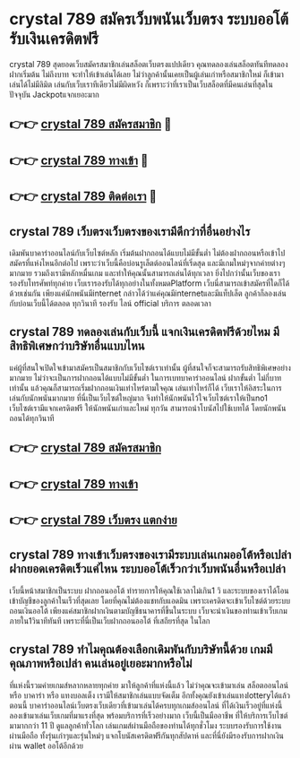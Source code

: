 # crystal 789 สมัครเว็บพนันเว็บตรง ระบบออโต้ รับเงินเครดิตฟรี

crystal 789 สุดยอดเว็บสมัครสมาชิกเล่นสล็อตเว็บตรงแปปเดียว คุณทดลองเล่นสล็อตทันทีทดลองฝากเริ่มต้น ไม่ถึงบาท จะทำให้เข้าเล่นได้เลย ไม่ว่าลูกค้านั้นเคยเป็นผู้เล่นเก่าหรือสมาชิกใหม่ ก็เข้ามาเล่นได้ไม่มีลิมิต เล่นกับเว็บเราทีเดียวไม่มีผิดหวัง ก็เพราะว่าที่เราเป็นเว็บสล็อตที่มีคนเล่นที่สุดในปัจจุบัน Jackpotแจกเยอะมาก

## 👉👉 [crystal 789 สมัครสมาชิก](https://bit.ly/3Ckzg5n) 🎰
## 👉👉 [crystal 789 ทางเข้า](https://bit.ly/3Ckzg5n) 🎰
## 👉👉 [crystal 789 ติดต่อเรา](https://bit.ly/3Ckzg5n) 🎰

## crystal 789 เว็บตรงเว็บตรงของเรามีดีกว่าที่อื่นอย่างไร
เดิมพันบาคาร่าออนไลน์กับเว็บไซต์หลัก เริ่มต้นฝากถอนได้แบบไม่มีขั้นต่ำ ไม่ต้องฝากถอนหรือเข้าไปสมัครที่แห่งไหนอีกต่อไป เพราะว่าเว็บนี้คือบ่อนรูเล็ตต์ออนไลน์ที่เริ่ดสุด และมีเกมใหม่ๆจากค่ายต่างๆมากมาย รวมถึงเรามีหลักหมื่นเกม และทำให้คุณนั้นสามารถเล่นได้ทุกเวลา ยิ่งไปกว่านั้นเว็บของเรารองรับโทรศัพท์ทุกค่าย เว็บเรารองรับได้ทุกอย่างในทั้งหมดPlatform เว็บนี่สามารถเข้าสมัครที่ใดก็ได้ด้วยเช่นกัน เพียงแค่นักพนันมีinternet กล่าวได้ว่าแค่คุณมีinternetและมีแท็ปเล็ต ลูกค้าก็ลองเล่นกับบ่อนเว็บนี้ได้ตลอด ทุกวินาที รองรับ ไลน์ official บริการ ตลอดเวลา

## crystal 789 ทดลองเล่นกับเว็บนี้ แจกเงินเครดิตฟรีด้วยไหม มีสิทธิพิเศษกว่าบริษัทอื่นแบบไหน
แค่ผู้ที่สนใจเปิดใจเข้ามาสมัครเป็นสมาชิกกับเว็บไซต์เราเท่านั้น ผู้ที่สนใจก็จะสามารถรับสิทธิพิเศษอย่างมากมาย ไม่ว่าจะเป็นการฝากถอนได้แบบไม่มีขั้นต่ำ ในการเบทบาคาร่าออนไลน์ ฝากขั้นต่ำ ไม่กี่บาทเท่านั้น แล้วคุณก็สามารถเริ่มฝากถอนเงินเท่าไหร่ตามใจคุณ เล่นเท่าไหร่ก็ได้ เว็บเราให้อิสระในการเล่นกับนักพนันมากมาย ที่นี่เป็นเว็บไซต์ใหญ่มาก จึงทำให้นักพนันไว้ใจเว็บไซต์เราให้เป็นno1 เว็บไซต์เรามีแจกเครดิตฟรี ให้นักพนันเก่าและใหม่ ทุกวัน สามารถนำโบนัสไปใช้เบทได้ โดยนักพนันถอนได้ทุกวินาที

## 👉👉 [crystal 789 สมัครสมาชิก](https://bit.ly/3Ckzg5n)
## 👉👉 [crystal 789 ทางเข้า](https://bit.ly/3Ckzg5n)
## 👉👉 [crystal 789 เว็บตรง แตกง่าย](https://bit.ly/3Ckzg5n)

## crystal 789 ทางเข้าเว็บตรงของเรามีระบบเล่นเกมออโต้หรือเปล่า ฝากยอดเครดิตเร็วแค่ไหน ระบบออโต้เร็วกว่าเว็บพนันอื่นหรือเปล่า
เว็บนี้หน้าสมาชิกเป็นระบบ ฝากถอนออโต้ ทำรายการให้คุณใช้เวลาไม่เกิน1 วิ และระบบของเราได้โอนเข้าบัญชีของลูกค้าในเร็วที่สุดเลย โดยที่คุณไม่ต้องแชทกับแอดมิน เพราะเครดิตจะเข้าเว็บไซต์ด้วยระบบถอนเงินออโต้ เพียงแค่สมาชิกฝากเงินตามบัญชีธนาคารที่ขึ้นในระบบ เว็บจะนำเงินของท่านเข้าเว็บเกมภายใน1วินาทีทันที เพราะที่นี่เป็นเว็บฝากถอนออโต้ ที่เสถียรที่สุด ในโลก

## crystal 789 ทำไมคุณต้องเลือกเดิมพันกับบริษัทนี้ด้วย เกมมีคุณภาพหรือเปล่า คนเล่นอยู่เยอะมากหรือไม่
ที่แห่งนี้รวมค่ายเกมส์หลากหลายทุกค่าย มาให้ลูกค้าที่แห่งนี้แล้ว ไม่ว่าคุณจะเข้ามาเล่น สล็อตออนไลน์ หรือ บาคาร่า หรือ แทงบอลเต็ง เรามีให้สมาชิกเล่นแบบจัดเต็ม อีกทั้งคุณยังเข้าเล่นแทงlotteryได้แล้วตอนนี้ บาคาร่าออนไลน์เว็บตรงเว็บเดียวที่เข้ามาเล่นได้ครบทุกเกมส์ออนไลน์ ที่ได้เงินเร็วอยู่ที่แห่งนี้ ลองเข้ามาเล่นเว็บเกมที่มาแรงที่สุด พร้อมบริการที่เร็วอย่างมาก เว็บนี้เป็นมืออาชีพ ที่ให้บริการเว็บไซต์มามากกว่า 11 ปี ดูแลลูกค้าทั่วโลก เล่นเกมส์ผ่านมือถือของท่านได้ทุกชั่วโมง ระบบรองรับการใช้งานผ่านมือถือ ทั้งรุ่นเก่าๆและรุ่นใหม่ๆ แจกโบนัสเครดิตฟรีกันทุกสัปดาห์ และที่นี่ยังมีรองรับการฝากเงินผ่าน wallet ออโต้อีกด้วย
